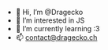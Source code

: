 - 👋 Hi, I’m @Dragecko
- 👀 I’m interested in JS 
- 🌱 I’m currently learning :3
- 📫 contact@dragecko.ch

<!---
Dragecko/Dragecko is a ✨ special ✨ repository because its `README.md` (this file) appears on your GitHub profile.
You can click the Preview link to take a look at your changes.
--->
